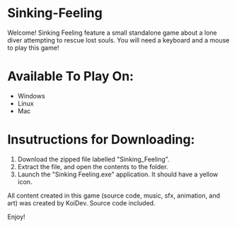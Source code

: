 # Sinking-Feeling

Welcome! Sinking Feeling feature a small standalone game about a lone diver attempting to rescue lost souls. 
You will need a keyboard and a mouse to play this game! 

# Available To Play On:
- Windows
- Linux
- Mac

# Insutructions for Downloading:

1. Download the zipped file labelled "Sinking_Feeling".
2. Extract the file, and open the contents to the folder.
3. Launch the "Sinking Feeling.exe" application. It should have a yellow icon.

All content created in this game (source code, music, sfx, animation, and art) was created by KoiDev.
Source code included.

Enjoy!
